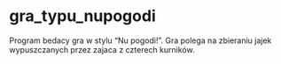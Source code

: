 # gra_typu_nupogodi
Program bedacy gra w stylu “Nu pogodi!”. Gra polega na zbieraniu jajek wypuszczanych przez zajaca z czterech kurników.
